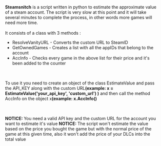 <strong>Steamsnitch</strong> is a script written in python to estimate the approximate value of a steam account. The script is very slow at this point and it will take several minutes to complete the process, in other words more games will need more time. <br><br>
It consists of a class with 3 methods : <br>
<ul>
 <li>ResolveVanityURL - Converts the custom URL to SteamID</li>
 <li>GetOwnedGames - Creates a list with all the appIDs that belong to the account</li>
 <li>AccInfo - Checks every game in the above list for their price and it's been added to the counter</li>
</ul><br><br>
To use it you need to create an object of the class EstimateValue and pass the API_KEY along with the custom URL<strong>(example: x = EstimateValue('your_api_key', 'custom_url') )</strong> and then call the method AccInfo on the object x<strong>(example: x.AccInfo()</strong><br><br><br>

<strong>NOTICE: </strong> You need a valid API key and the custom URL for the account you want to estimate it's value
<strong>NOTICE: </strong> The script won't estimate the value based on the price you bought the game but with the normal price of the game at this given time, also it won't add the price of your DLCs into the total value
